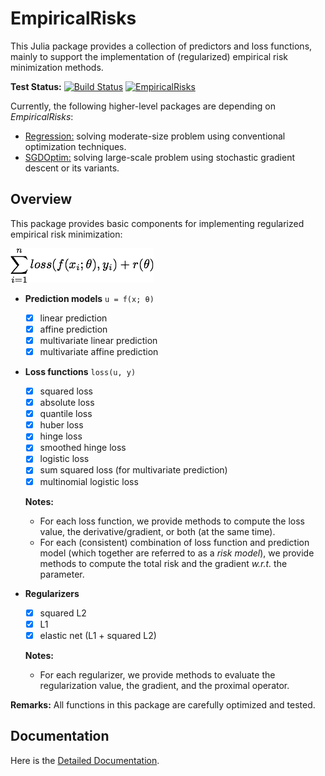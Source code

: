 # EmpiricalRisks

This Julia package provides a collection of predictors and loss functions, mainly to support the implementation of (regularized) empirical risk minimization methods.

**Test Status:**
[![Build Status](https://travis-ci.org/lindahua/EmpiricalRisks.jl.svg?branch=master)](https://travis-ci.org/lindahua/EmpiricalRisks.jl)
[![EmpiricalRisks](http://pkg.julialang.org/badges/EmpiricalRisks_release.svg)](http://pkg.julialang.org/?pkg=EmpiricalRisks&ver=release)


Currently, the following higher-level packages are depending on *EmpiricalRisks*:

- [Regression:](https://github.com/lindahua/Regression.jl) solving moderate-size problem using conventional optimization techniques.
- [SGDOptim:](https://github.com/lindahua/SGDOptim.jl) solving large-scale problem using stochastic gradient descent or its variants.


## Overview

This package provides basic components for implementing regularized empirical risk minimization:

![regerm](imgs/regerm.png)

- **Prediction models** ``u = f(x; θ)``

  - [x] linear prediction
  - [x] affine prediction
  - [x] multivariate linear prediction
  - [x] multivariate affine prediction

- **Loss functions** ``loss(u, y)``

  - [x] squared loss
  - [x] absolute loss
  - [x] quantile loss
  - [x] huber loss
  - [x] hinge loss
  - [x] smoothed hinge loss
  - [x] logistic loss
  - [x] sum squared loss (for multivariate prediction)
  - [x] multinomial logistic loss

  **Notes:**

  - For each loss function, we provide methods to compute the loss value, the derivative/gradient, or both (at the same time).
  - For each (consistent) combination of loss function and prediction model (which together are referred to as a *risk model*), we provide methods to compute the total risk and the gradient *w.r.t.* the parameter.


- **Regularizers**  

  - [x] squared L2
  - [x] L1
  - [x] elastic net (L1 + squared L2)

  **Notes:**

  - For each regularizer, we provide methods to evaluate the regularization value, the gradient, and the proximal operator.


**Remarks:** All functions in this package are carefully optimized and tested.


## Documentation

Here is the [Detailed Documentation](http://empiricalrisksjl.readthedocs.org/en/latest/).
